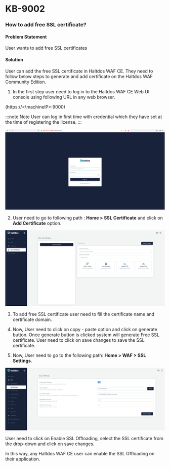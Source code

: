 # KB-9002

### **How to add free SSL certificate?**

#### **Problem Statement**

User wants to add free SSL certificates

#### **Solution**

User can add the free SSL certificate in Haltdos WAF CE. They need to follow below steps to generate and add certificate on the Haltdos WAF Community Edition.

1. In the first step user need to log in to the Haltdos WAF CE Web UI console using following URL in any web browser.

(https://<\machineIP>:9000)

:::note Note
User can log in first time with credential which they have set at the time of registering the license.
:::

![](/img/ce-waf/kb/login.png)

2. User need to go to following path : **Home > SSL Certificate** and click on **Add Certificate** option.

![SSL Certificate](/img/ce-waf/kb/ssl_certificate.png)

3. To add free SSL certificate user need to fill the certificate name and certificate domain.

4. Now, User need to click on copy - paste option and click on generate button. Once generate button is clicked system will generate Free SSL certificate. User need to click on save changes to save the SSL certificate.

5. Now, User need to go to the following path: **Home > WAF > SSL Settings**. 

![SSL Certificate](/img/ce-waf/kb/ssl_cert.png)

User need to click on Enable SSL Offloading, select the SSL certificate from the drop-down and click on save changes.

In this way, any Haltdos WAF CE user can enable the SSL Offloading on their application.
